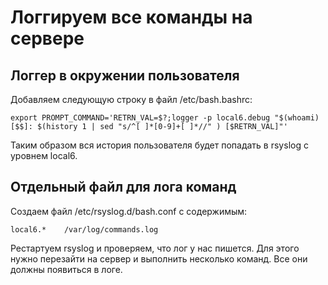 # Логгируем все команды на сервере

## Логгер в окружении пользователя

Добавляем следующую строку в файл /etc/bash.bashrc:

	export PROMPT_COMMAND='RETRN_VAL=$?;logger -p local6.debug "$(whoami) [$$]: $(history 1 | sed "s/^[ ]*[0-9]+[ ]*//" ) [$RETRN_VAL]"'

Таким образом вся история пользователя будет попадать в rsyslog с уровнем local6.

## Отдельный файл для лога команд

Создаем файл /etc/rsyslog.d/bash.conf с содержимым:

	local6.*    /var/log/commands.log

Рестартуем rsyslog и проверяем, что лог у нас пишется. Для этого нужно перезайти на сервер и выполнить несколько команд. Все они должны появиться в логе.